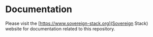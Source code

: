 # Documentation

Please visit the [https://www.sovereign-stack.org](Sovereign Stack) website for documentation related to this repository.
